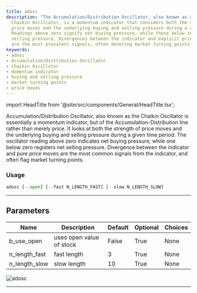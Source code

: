 ```yaml
---
title: adosc
description: "The Accumulation/Distribution Oscillator, also known as adosc or the"
  Chaikin Oscillator, is a momentum indicator that considers both the strength of
  price moves and the underlying buying and selling pressure during a certain period.
  Readings above zero signify net buying pressure, while those below zero signal net
  selling pressure. Divergences between the indicator and explicit price movements
  are the most prevalent signals, often denoting market turning points.
keywords:
- adosc
- Accumulation/Distribution Oscillator
- Chaikin Oscillator
- momentum indicator
- buying and selling pressure
- market turning points
- price moves
---
```


import HeadTitle from '@site/src/components/General/HeadTitle.tsx';

<HeadTitle title="stocks/ta/adosc - Reference | OpenBB Terminal Docs" />

Accumulation/Distribution Oscillator, also known as the Chaikin Oscillator is essentially a momentum indicator, but of the Accumulation-Distribution line rather than merely price. It looks at both the strength of price moves and the underlying buying and selling pressure during a given time period. The oscillator reading above zero indicates net buying pressure, while one below zero registers net selling pressure. Divergence between the indicator and pure price moves are the most common signals from the indicator, and often flag market turning points.

### Usage

```python
adosc [--open] [--fast N_LENGTH_FAST] [--slow N_LENGTH_SLOW]
```

---

## Parameters

| Name | Description | Default | Optional | Choices |
| ---- | ----------- | ------- | -------- | ------- |
| b_use_open | uses open value of stock | False | True | None |
| n_length_fast | fast length | 3 | True | None |
| n_length_slow | slow length | 10 | True | None |

![adosc](https://user-images.githubusercontent.com/46355364/154309482-31c027ab-e80f-4145-9c63-392a74cf69c7.png)

---
